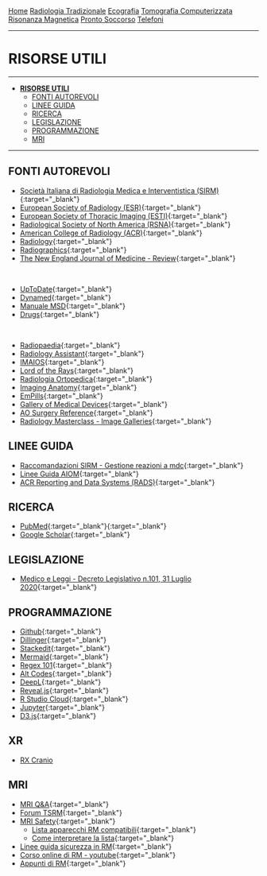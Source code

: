 <div class="topnav">
  <a href="index.html">Home</a>
  <a href="radiologia_tradizionale.html">Radiologia Tradizionale</a>
  <a href="ecografia.html">Ecografia</a>
  <a href="tomografia_computerizzata.html">Tomografia Computerizzata</a>
  <a href="risonanza_magnetica.html">Risonanza Magnetica</a>
  <a href="pronto_soccorso.html">Pronto Soccorso</a>
  <a href="contatti.html">Telefoni</a>
</div>

- - -

# **RISORSE UTILI**

- - -

- [**RISORSE UTILI**](#risorse-utili)
  - [FONTI AUTOREVOLI](#fonti-autorevoli)
  - [LINEE GUIDA](#linee-guida)
  - [RICERCA](#ricerca)
  - [LEGISLAZIONE](#legislazione)
  - [PROGRAMMAZIONE](#programmazione)
  - [MRI](#mri)

- - -

## FONTI AUTOREVOLI

- [Società Italiana di Radiologia Medica e Interventistica (SIRM)](https://areasoci.sirm.org/u/login){:target="_blank"}
- [European Society of Radiology (ESR)](https://www.myesr.org/){:target="_blank"}
- [European Society of Thoracic Imaging (ESTI)](https://www.myesti.org/){:target="_blank"}
- [Radiological Society of North America (RSNA)](https://www.rsna.org){:target="_blank"}
- [American College of Radiology (ACR)](https://www.acr.org){:target="_blank"}
- [Radiology](https://pubs.rsna.org/journal/radiology){:target="_blank"}
- [Radiographics](https://pubs.rsna.org/journal/radiographics){:target="_blank"}
- [The New England Journal of Medicine - Review](https://www.nejm.org/medical-articles/review-article?){:target="_blank"}

<br>

- [UpToDate](https://www.wolterskluwer.com/en/solutions/uptodate){:target="_blank"}
- [Dynamed](https://www.dynamed.com/){:target="_blank"}
- [Manuale MSD](https://www.msdmanuals.com/it/professionale){:target="_blank"}
- [Drugs](https://www.drugs.com){:target="_blank"}

<br>

- [Radiopaedia](https://radiopaedia.org/){:target="_blank"}
- [Radiology Assistant](https://radiologyassistant.nl/){:target="_blank"}
- [IMAIOS](https://www.imaios.com/en){:target="_blank"}
- [Lord of the Rays](http://www.lordoftherays.it){:target="_blank"}
- [Radiologia Ortopedica](https://radiologiaortopedica.it){:target="_blank"}
- [Imaging Anatomy](https://www.castlemountain.dk/atlas/index.php){:target="_blank"}
- [EmPills](https://www.empillsblog.com){:target="_blank"}
- [Gallery of Medical Devices](https://pubs.rsna.org/doi/pdf/10.1148/rg.253055010){:target="_blank"}
- [AO Surgery Reference](https://surgeryreference.aofoundation.org/){:target="_blank"}
- [Radiology Masterclass - Image Galleries](https://www.radiologymasterclass.co.uk/gallery/chest/variants/normal_chest_x-ray){:target="_blank"}

## LINEE GUIDA

- [Raccomandazioni SIRM - Gestione reazioni a mdc](https://sirm.org/wp-content/uploads/2021/04/312-Documento-intersocietario-SIRM-SIAARTI-2019-gestione-reazione-avversa-allergica-a-mdc.pdf){:target="_blank"}
- [Linee Guida AIOM](https://www.aiom.it/linee-guida-aiom/){:target="_blank"}
- [ACR Reporting and Data Systems (RADS)](https://www.acr.org/Clinical-Resources/Reporting-and-Data-Systems){:target="_blank"}

## RICERCA

- [PubMed](https://pubmed.ncbi.nlm.nih.gov){:target="_blank"}{:target="_blank"}
- [Google Scholar](https://www.deepl.com/translator){:target="_blank"}

## LEGISLAZIONE

- [Medico e Leggi - Decreto Legislativo n.101, 31 Luglio 2020](https://www.medicoeleggi.com/argomenti000/italia2020/412492.htm){:target="_blank"}

## PROGRAMMAZIONE

- [Github](https://github.com){:target="_blank"}
- [Dillinger](https://dillinger.io){:target="_blank"}
- [Stackedit](https://stackedit.io/app#){:target="_blank"}
- [Mermaid](https://mermaid-js.github.io/mermaid/#/){:target="_blank"}
- [Regex 101](https://regex101.com){:target="_blank"}
- [Alt Codes](https://www.alt-codes.net/){:target="_blank"}
- [DeepL](https://www.deepl.com/translator){:target="_blank"}
- [Reveal.js](https://revealjs.com/){:target="_blank"}
- [R Studio Cloud](https://rstudio.cloud/){:target="_blank"}
- [Jupyter](https://jupyter.org/){:target="_blank"}
- [D3.js](https://d3js.org/){:target="_blank"}


## XR

- [RX Cranio](http://etsrm.it/doc_rubriche/231-002-03_Rx_cranio.pdf)


## MRI

- [MRI Q&A](https://mriquestions.com/index.html){:target="_blank"}
- [Forum TSRM](http://fermononrespiri.com/){:target="_blank"}
- [MRI Safety](http://www.mrisafety.com/index.html){:target="_blank"}
  - [Lista apparecchi RM compatibili](http://www.mrisafety.com/List.html){:target="_blank"}
  - [Come interpretare la lista](http://www.mrisafety.com/Terminology.html){:target="_blank"}
- [Linee guida sicurezza in RM](https://mriquestions.com/uploads/3/4/5/7/34572113/acr_manual_on_mr_safety__2000_.pdf){:target="_blank"}
- [Corso online di RM - youtube](https://www.youtube.com/watch?v=35gfOtjRcic&list=PLPcImQzEnTpz-5TzxyyoYSbiAa9xdd89l&index=1){:target="_blank"}
- [Appunti di RM](http://www.andreaforneris.com/appunti-rm/2009/index.php){:target="_blank"}

<!-- - [Protocolli RM](https://www.rmnonline.it/tipi-di-risonanza-magnetica/){:target="_blank"}  
DA INDAGARE -->


<!--- ## CT -->


<!--- TRASPORTI PAMA -->
<!--- https://trasportipama.dussmann.it/SanLuigi/Account/Login?ReturnUrl=%2FSanLuigi%2FTrasporto%2FwbAgenda -->

<!--- GITHUB REPOSITORY | SL-RAD-VADEMECUM -->
<!--- https://github.com/SL-Rad/SL-Rad-Vademecum -->
